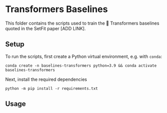 # Transformers Baselines

This folder contains the scripts used to train the 🤗 Transformers baselines quoted in the SetFit paper [ADD LINK].

## Setup

To run the scripts, first create a Python virtual environment, e.g. with `conda`:

```
conda create -n baselines-transformers python=3.9 && conda activate baselines-transformers
```

Next, install the required dependencies

```
python -m pip install -r requirements.txt
```

## Usage

